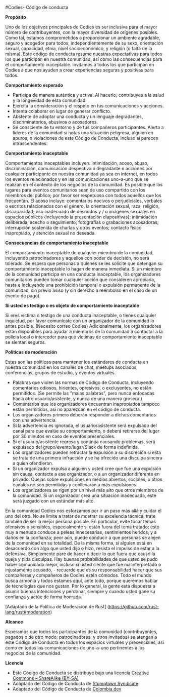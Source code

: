 #Codies- Código  de conducta

**Propósito**

Uno de los objetivos principales de Codies es ser inclusiva para el mayor número de contribuyentes, con la mayor diversidad de orígenes posibles. Como tal, estamos comprometidos a proporcionar un ambiente agradable, seguro y acogedor para todos, independientemente de su sexo, orientación sexual, capacidad, etnia, nivel socioeconómico, y religión (o falta de la misma).
Este código de conducta resume nuestras expectativas para todos los que participan en nuestra comunidad, así como las consecuencias para el comportamiento inaceptable.
Invitamos a todos los que participan en Codies a que nos ayuden a crear experiencias seguras y positivas para todos.

**Comportamiento esperado**

* Participa de manera auténtica y activa. Al hacerlo, contribuyes a la salud y la longevidad de esta comunidad.
* Ejercita la consideración y el respeto en tus comunicaciones y acciones.
* Intenta colaborar en lugar de generar conflicto.
* Absténte de adoptar una conducta y un lenguaje degradantes, discriminatorios, abusivos o acosadores.
* Sé consciente de tu entorno y de tus compañeros participantes. Alerta a líderes de la comunidad si notas una situación peligrosa, alguien en apuros, o violaciones de este Código de Conducta, incluso si parecen intrascendentes.

**Comportamiento inaceptable**

Comportamientos inaceptables incluyen: intimidación, acoso, abuso, discriminación, comunicación despectiva o degradante o acciones por cualquier participante en nuestra comunidad ya sea en internet, en todos los eventos relacionados y en las comunicaciones uno-a-uno que se realizan en el contexto de los negocios de la comunidad. Es posible que los lugares para eventos comunitarios sean de uso compartido con los miembros del público; por favor ser respetuoso con todos aquellos que los frecuentan.
El acoso incluye: comentarios nocivos o perjudiciales, verbales o escritos relacionados con el género, la orientación sexual, raza, religión, discapacidad; uso inadecuado de desnudos y / o imágenes sexuales en espacios públicos (incluyendo la presentación diapositivas); intimidación deliberada, acecho o seguimiento; fotografías o grabaciones acosadoras; interrupción sostenida de charlas y otros eventos; contacto físico inapropiado, y atención sexual no deseada.

**Consecuencias de comportamiento inaceptable**

El comportamiento inaceptable de cualquier miembro de la comunidad, incluyendo patrocinadores y aquellos con poder de decisión, no será tolerado.
Se espera que personas a quienes se les solicite que detengan su comportamiento inaceptable lo hagan de manera inmediata.
Si un miembro de la comunidad participa en una conducta inaceptable, los organizadores comunitarios pueden tomar cualquier acción que consideren apropiada, hasta e incluyendo una prohibición temporal o expulsión permanente de la comunidad, sin previo aviso (y sin derecho a reembolso en el caso de un evento de pago).

**Si usted es testigo o es objeto de comportamiento inaceptable**

Si eres víctima o testigo de una conducta inaceptable, o tienes cualquier inquietud, por favor comunícate con un organizador de la comunidad lo antes posible. (Necesito correo Codies)
Adicionalmente, los organizadores están disponibles para ayudar a miembros de la comunidad a contactar a la policía local o interceder para que víctimas de comportamiento inaceptable se sientan seguros.

**Políticas de moderación**

Estas son las políticas para mantener los estándares de conducta en nuestra comunidad en los canales de chat, meetups asociados, conferencias, grupos de estudio, y eventos virtuales.

* Palabras que violen las normas de Código de Conducta, incluyendo comentarios odiosos, hirientes, opresivos, o excluyentes, no están permitidos. (Se permite las "malas palabras", pero nunca enfocadas hacia otro usuario/asistente, y nunca de una manera grosera.)
* Comentarios que los organizadores encuentran inapropiados tampoco están permitidos, así no aparezcan en el código de conducta.
* Los organizadores primero deberán responder a dichos comentarios con una advertencia.
* Si la advertencia es ignorada, el usuario/asistente será expulsado del canal para que evalúe su comportamiento, o deberá retirarse del lugar por 30 minutos en caso de eventos presenciales.
* Si el usuario/asistente regresa y continúa causando problemas, será expulsado del grupo/evento/lugar/Slack de forma indefinida.
* Los organizadores pueden retractar la expulsión a su discreción si esta se trata de una primera infracción y se ha ofrecido una disculpa sincera a quien ofendieron.
* Si un organizador expulsa a alguien y usted cree que fue una expulsión sin causa, contacte a ese organizador, o a un organizador diferente en privado. Quejas sobre expulsiones en medios abiertos, sociales, u otros canales no son permitidas y conllevaran a más expulsiones.
* Los organizadores se rigen por un nivel más alto que otros miembros de la comunidad. Si un organizador crea una situación inadecuada, este será juzgado con un estándar más alto.

En la comunidad Codies nos esforzamos por ir un paso más allá y cuidar el uno del otro. No se limite a tratar de mostrar su excelencia técnica, trate también de ser la mejor persona posible. En particular, evite tocar temas ofensivos o sensibles, especialmente si están fuera del tema tratado; esto muy a menudo conduce a peleas innecesarias, sentimientos heridos, y a daños en la confianza; peor aún, puede conducir a que personas se alejen de la comunidad en su totalidad.
De la misma forma, si alguien está en desacuerdo con algo que usted dijo o hizo, resista el impulso de estar a la defensiva. Simplemente pare de hacer o decir lo que fuera que causó la queja y pida disculpas. Hay buenas probabilidades de que usted se pudo haber comunicado mejor, incluso si usted siente que fue malinterpretado o injustamente acusado, - recuerde que es su responsabilidad hacer que sus compañeras y compañeros de Codies  estén cómodos.
Todo el mundo busca armonía y todos estamos aquí, ante todo, porque queremos hablar de tecnologías que nos gustan. Por lo general, la gente está dispuesta a asumir buenas intenciones y perdonar, siempre y cuando usted gane su confianza y actúe de forma honrada.

[Adaptado de la Política de Moderación de Rust] (https://github.com/rust-lang/rust#moderation)

**Alcance**

Esperamos que todos los participantes de la comunidad (contribuyentes, pagados o de otro modo; patrocinadores; y otros invitados) se atengan a este Código de Conducta en todos los espacios virtuales y presenciales, así como en todas las comunicaciones de uno-a-uno pertinentes a los negocios de la comunidad.

**Licencia**

* Este Código de Conducta se distribuye bajo una licencia [Creative Commons – ShareAlike (BY-SA)](http://creativecommons.org/licenses/by-sa/3.0/)
* Adaptado del Código de Conducta de [Stumptown Syndicate](https://github.com/stumpsyn/policies/blob/master/citizen_code_of_conduct.md)
* Adaptado del Código  de Conducta de [Colombia.dev](https://github.com/colombia-dev/codigo-de-conducta)


